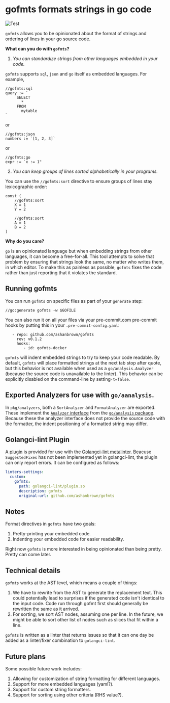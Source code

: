 # gofmts formats strings in go code

![Test](https://github.com/ashanbrown/gofmts/workflows/test/badge.svg)

`gofmts` allows you to be opinionated about the format of strings and ordering of lines in your go source code.

**What can you do with `gofmts`?**

1. *You can standardize strings from other languages embedded in your code.*

`gofmts` supports `sql`, `json` and `go` itself as embedded languages.  For example,

    //gofmts:sql
    query := `
         SELECT
           *
         FROM
           mytable
    `

or

    //gofmts:json
    numbers := `[1, 2, 3]`

or

    //gofmts:go
    expr := `x := 1"


2. *You can keep groups of lines sorted alphabetically in your programs.*

You can use the `//gofmts:sort` directive to ensure groups of lines stay lexicographic order:

    const (
        //gofmts:sort
        X = 1
        Y = 2

        //gofmts:sort
        A = 1
        B = 2
    )

**Why do you care?**

`go` is an opinionated language but when embedding strings from other languages, it can become a free-for-all.  This tool attempts to solve that problem by ensuring that strings look the same, no matter who writes them, in which editor.  To make this as painless as possible, `gofmts` fixes the code rather than just reporting that it violates the standard.

## Running gofmts

You can run `gofmts` on specific files as part of your `generate` step:

    //go:generate gofmts -w $GOFILE

You can also run it on all your files via your pre-commit.com pre-commit hooks by putting this in your `.pre-commit-config.yaml`:

```
   - repo: github.com/ashanbrown/gofmts
     rev: v0.1.2
     hooks:
        - id: gofmts-docker
```

`gofmts` will indent embedded strings to try to keep your code readable.  By default, `gofmts` will place formatted strings at the next tab stop after quote, but this behavior is not available when used as a `go/analysis.Analyzer` (because the source code is unavailable to the linter).  This behavior can be explicitly disabled on the command-line by setting`-t=false`.

## Exported Analyzers for use with `go/aanalysis`.

In `pkg/analyzers`, both a `SortAnalyzer` and `FormatAnalyzer` are exported.  These implement the [`Analyzer` interface](https://pkg.go.dev/golang.org/x/tools/go/analysis#hdr-Analyzer) from the [`go/analysis` package](https://pkg.go.dev/golang.org/x/tools/go/analysis).  Because these the analyzer interface does not provide the source code with the formatter, the indent positioning of a formatted string may differ.

## Golangci-lint Plugin

A [plugin](./golangci-lint/plugin.go) is provided for use with the [Golangci-lint metalinter](https://github.com/golangci/golangci-lint).  Beacuse `SuggestedFixes` has not been implemented yet in golangci-lint, the plugin can only report errors.  It can be configured as follows:

```yaml
linters-settings:
  custom:
    gofmts:
      path: golangci-lint/plugin.so
      description: gofmts
      original-url: github.com/ashanbrown/gofmts
```

## Notes

Format directives in `gofmts` have two goals:

1. Pretty-printing your embedded code.
2. Indenting your embedded code for easier readability.

Right now `gofmts` is more interested in being opinionated than being pretty.  Pretty can come later.

## Technical details

`gofmts` works at the AST level, which means a couple of things:
1. We have to rewrite from the AST to generate the replacement text.  This could potentially lead to surprises if the generated code isn't identical to the input code.  Code run through gofmt first should generally be rewritten the same as it arrived.
2. For sorting, we sort AST nodes, assuming one per line.  In the future, we might be able to sort other list of nodes such as slices that fit within a line.

`gofmts` is written as a linter that returns issues so that it can one day be added as a linter/fixer combination to `golangci-lint`.

## Future plans

Some possible future work includes:

1. Allowing for customization of string formatting for different languages.
2. Support for more embedded languages (yaml?).
3. Support for custom string formatters.
4. Support for sorting using other criteria (RHS value?).

